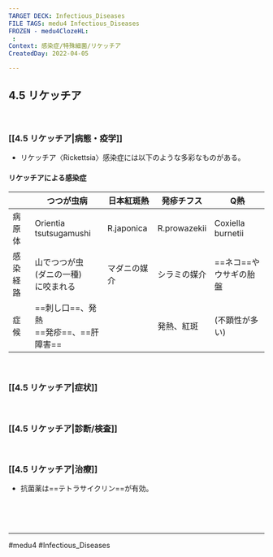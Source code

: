 ```yaml
---
TARGET DECK: Infectious_Diseases
FILE TAGS: medu4 Infectious_Diseases
FROZEN - medu4ClozeHL:
 : 
Context: 感染症/特殊細菌/リケッチア
CreatedDay: 2022-04-05

---
```


## 4.5 リケッチア

<br>

### [[4.5 リケッチア|病態・疫学]]
* リケッチア〈Rickettsia〉感染症には以下のような多彩なものがある。
#### リケッチアによる感染症
| |つつが虫病|日本紅斑熱|発疹チフス|Q熱|
|---|---|---|---|---|
|病原体|Orientia tsutsugamushi|R.japonica|R.prowazekii|Coxiella burnetii|
|感染経路|山でつつが虫<br>(ダニの一種)<br>に咬まれる|マダニの媒介|シラミの媒介|==ネコ==やウサギの胎盤|
|症候|==刺し口==、発熱<br>==発疹==、==肝障害==||発熱、紅斑|(不顕性が多い)|
<!--ID: 1649375532219-->


<br>

### [[4.5 リケッチア|症状]]


<br>

### [[4.5 リケッチア|診断/検査]]


<br>

### [[4.5 リケッチア|治療]]
* 抗菌薬は==テトラサイクリン==が有効。
<!--ID: 1649375532226-->


<br><br><br>

---
#medu4 #Infectious_Diseases